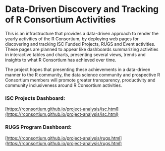 # Data-Driven Discovery and Tracking of R Consortium Activities

This is an infrastructure that provides a data-driven approach to render the yearly activities of the R Consortium, by deploying web pages for discovering and tracking ISC Funded Projects, RUGS and Event activities. These pages are planned to appear like dashboards summarizing activities in interactive tables and charts, presenting several views, trends and insights to what R Consortium has achieved over time. 

The project hopes that presenting these achievements in a data-driven manner to the R community, the data science community and prospective R Consortium members will promote greater transparency, productivity and community inclusiveness around R Consortium activities.

### ISC Projects Dashboard: 
[https://rconsortium.github.io/project-analysis/isc.html](https://rconsortium.github.io/project-analysis/isc.html)


### RUGS Program Dashboard: 
[https://rconsortium.github.io/project-analysis/rugs.html](https://rconsortium.github.io/project-analysis/rugs.html)
